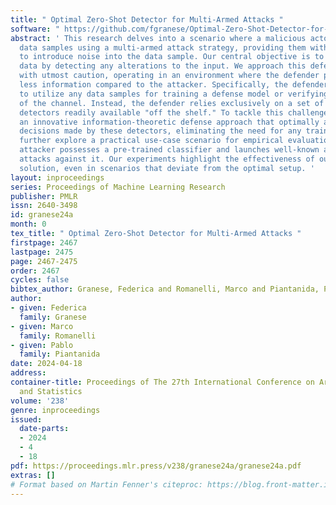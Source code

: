 ```yaml
---
title: " Optimal Zero-Shot Detector for Multi-Armed Attacks "
software: " https://github.com/fgranese/Optimal-Zero-Shot-Detector-for-Multi-Armed-Attacks "
abstract: ' This research delves into a scenario where a malicious actor can manipulate
  data samples using a multi-armed attack strategy, providing them with multiple ways
  to introduce noise into the data sample. Our central objective is to protect the
  data by detecting any alterations to the input. We approach this defensive strategy
  with utmost caution, operating in an environment where the defender possesses significantly
  less information compared to the attacker. Specifically, the defender is unable
  to utilize any data samples for training a defense model or verifying the integrity
  of the channel. Instead, the defender relies exclusively on a set of pre-existing
  detectors readily available "off the shelf." To tackle this challenge, we derive
  an innovative information-theoretic defense approach that optimally aggregates the
  decisions made by these detectors, eliminating the need for any training data. We
  further explore a practical use-case scenario for empirical evaluation, where the
  attacker possesses a pre-trained classifier and launches well-known adversarial
  attacks against it. Our experiments highlight the effectiveness of our proposed
  solution, even in scenarios that deviate from the optimal setup. '
layout: inproceedings
series: Proceedings of Machine Learning Research
publisher: PMLR
issn: 2640-3498
id: granese24a
month: 0
tex_title: " Optimal Zero-Shot Detector for Multi-Armed Attacks "
firstpage: 2467
lastpage: 2475
page: 2467-2475
order: 2467
cycles: false
bibtex_author: Granese, Federica and Romanelli, Marco and Piantanida, Pablo
author:
- given: Federica
  family: Granese
- given: Marco
  family: Romanelli
- given: Pablo
  family: Piantanida
date: 2024-04-18
address:
container-title: Proceedings of The 27th International Conference on Artificial Intelligence
  and Statistics
volume: '238'
genre: inproceedings
issued:
  date-parts:
  - 2024
  - 4
  - 18
pdf: https://proceedings.mlr.press/v238/granese24a/granese24a.pdf
extras: []
# Format based on Martin Fenner's citeproc: https://blog.front-matter.io/posts/citeproc-yaml-for-bibliographies/
---
```

